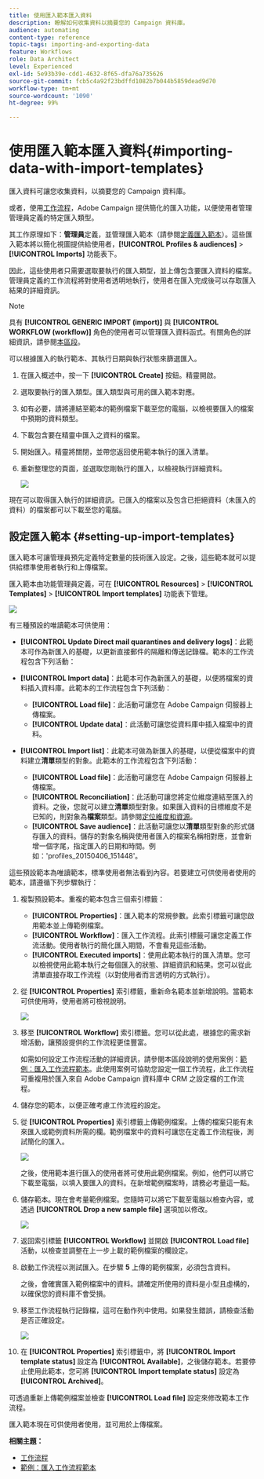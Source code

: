 ```yaml
---
title: 使用匯入範本匯入資料
description: 瞭解如何收集資料以摘要您的 Campaign 資料庫。
audience: automating
content-type: reference
topic-tags: importing-and-exporting-data
feature: Workflows
role: Data Architect
level: Experienced
exl-id: 5e93b39e-cdd1-4632-8f65-dfa76a735626
source-git-commit: fcb5c4a92f23bdffd1082b7b044b5859dead9d70
workflow-type: tm+mt
source-wordcount: '1090'
ht-degree: 99%

---
```


# 使用匯入範本匯入資料{#importing-data-with-import-templates}

匯入資料可讓您收集資料，以摘要您的 Campaign 資料庫。

或者，使用[工作流程](../../automating/using/get-started-workflows.md)，Adobe Campaign 提供簡化的匯入功能，以便使用者管理管理員定義的特定匯入類型。

其工作原理如下：**管理員**&#x200B;定義，並管理匯入範本（請參閱[定義匯入範本](../../automating/using/importing-data-with-import-templates.md#setting-up-import-templates)）。這些匯入範本將以簡化視圖提供給使用者，**[!UICONTROL Profiles & audiences]** > **[!UICONTROL Imports]** 功能表下。

因此，這些使用者只需要選取要執行的匯入類型，並上傳包含要匯入資料的檔案。管理員定義的工作流程將對使用者透明地執行，使用者在匯入完成後可以存取匯入結果的詳細資訊。

>[!NOTE]
>
>具有 **[!UICONTROL GENERIC IMPORT (import)]** 與 **[!UICONTROL WORKFLOW (workflow)]** 角色的使用者可以管理匯入資料函式。有關角色的詳細資訊，請參閱[本區段](../../administration/using/list-of-roles.md)。

可以根據匯入的執行範本、其執行日期與執行狀態來篩選匯入。

1. 在匯入概述中，按一下 **[!UICONTROL Create]** 按鈕。精靈開啟。
1. 選取要執行的匯入類型。匯入類型與可用的匯入範本對應。
1. 如有必要，請將連結至範本的範例檔案下載至您的電腦，以檢視要匯入的檔案中預期的資料類型。
1. 下載包含要在精靈中匯入之資料的檔案。
1. 開始匯入。精靈將關閉，並帶您返回使用範本執行的匯入清單。
1. 重新整理您的頁面，並選取您剛執行的匯入，以檢視執行詳細資料。

   ![](assets/simplified_import1.png)

現在可以取得匯入執行的詳細資訊。已匯入的檔案以及包含已拒絕資料（未匯入的資料）的檔案都可以下載至您的電腦。

## 設定匯入範本 {#setting-up-import-templates}

匯入範本可讓管理員預先定義特定數量的技術匯入設定。之後，這些範本就可以提供給標準使用者執行和上傳檔案。

匯入範本由功能管理員定義，可在 **[!UICONTROL Resources]** > **[!UICONTROL Templates]** > **[!UICONTROL Import templates]** 功能表下管理。

![](assets/import_template_list.png)

有三種預設的唯讀範本可供使用：

* **[!UICONTROL Update Direct mail quarantines and delivery logs]**：此範本可作為新匯入的基礎，以更新直接郵件的隔離和傳送記錄檔。範本的工作流程包含下列活動：
* **[!UICONTROL Import data]**：此範本可作為新匯入的基礎，以便將檔案的資料插入資料庫。此範本的工作流程包含下列活動：

   * **[!UICONTROL Load file]**：此活動可讓您在 Adobe Campaign 伺服器上傳檔案。
   * **[!UICONTROL Update data]**：此活動可讓您從資料庫中插入檔案中的資料。

* **[!UICONTROL Import list]**：此範本可做為新匯入的基礎，以便從檔案中的資料建立&#x200B;**清單**&#x200B;類型的對象。此範本的工作流程包含下列活動：

   * **[!UICONTROL Load file]**：此活動可讓您在 Adobe Campaign 伺服器上傳檔案。
   * **[!UICONTROL Reconciliation]**：此活動可讓您將定位維度連結至匯入的資料。之後，您就可以建立&#x200B;**清單**&#x200B;類型對象。如果匯入資料的目標維度不是已知的，則對象為&#x200B;**檔案**&#x200B;類型。請參閱[定位維度和資源](../../automating/using/query.md#targeting-dimensions-and-resources)。
   * **[!UICONTROL Save audience]**：此活動可讓您以&#x200B;**清單**&#x200B;類型對象的形式儲存匯入的資料。儲存的對象名稱與使用者匯入的檔案名稱相對應，並會新增一個字尾，指定匯入的日期和時間。例如：&#39;profiles_20150406_151448&#39;。

這些預設範本為唯讀範本，標準使用者無法看到內容。若要建立可供使用者使用的範本，請遵循下列步驟執行：

1. 複製預設範本。重複的範本包含三個索引標籤：

   * **[!UICONTROL Properties]**：匯入範本的常規參數。此索引標籤可讓您啟用範本並上傳範例檔案。
   * **[!UICONTROL Workflow]**：匯入工作流程。此索引標籤可讓您定義工作流活動。使用者執行的簡化匯入期間，不會看見這些活動。
   * **[!UICONTROL Executed imports]**：使用此範本執行的匯入清單。您可以檢視使用此範本執行之每個匯入的狀態、詳細資訊和結果。您可以從此清單直接存取工作流程（以對使用者而言透明的方式執行）。

1. 從 **[!UICONTROL Properties]** 索引標籤，重新命名範本並新增說明。當範本可供使用時，使用者將可檢視說明。

   ![](assets/simplified_import_model1.png)

1. 移至 **[!UICONTROL Workflow]** 索引標籤。您可以從此處，根據您的需求新增活動，讓預設提供的工作流程更佳豐富。

   如需如何設定工作流程活動的詳細資訊，請參閱本區段說明的使用案例：[範例：匯入工作流程範本](../../automating/using/creating-import-workflow-templates.md)。此使用案例可協助您設定一個工作流程，此工作流程可重複用於匯入來自 Adobe Campaign 資料庫中 CRM 之設定檔的工作流程。

1. 儲存您的範本，以便正確考慮工作流程的設定。
1. 從 **[!UICONTROL Properties]** 索引標籤上傳範例檔案。上傳的檔案只能有未來匯入或範例資料所需的欄。範例檔案中的資料可讓您在定義工作流程後，測試簡化的匯入。

   ![](assets/import_template_sample.png)

   之後，使用範本進行匯入的使用者將可使用此範例檔案。例如，他們可以將它下載至電腦，以填入要匯入的資料。在新增範例檔案時，請務必考量這一點。

1. 儲存範本。現在會考量範例檔案。您隨時可以將它下載至電腦以檢查內容，或透過 **[!UICONTROL Drop a new sample file]** 選項加以修改。

   ![](assets/simplified_import_model2.png)

1. 返回索引標籤 **[!UICONTROL Workflow]** 並開啟 **[!UICONTROL Load file]** 活動，以檢查並調整在上一步上載的範例檔案的欄設定。
1. 啟動工作流程以測試匯入。在步驟 **5** 上傳的範例檔案，必須包含資料。

   之後，會確實匯入範例檔案中的資料。請確定所使用的資料是小型且虛構的，以確保您的資料庫不會受損。

1. 移至工作流程執行記錄檔，這可在動作列中使用。如果發生錯誤，請檢查活動是否正確設定。

   ![](assets/simplified_import_model3.png)

1. 在 **[!UICONTROL Properties]** 索引標籤中，將 **[!UICONTROL Import template status]** 設定為 **[!UICONTROL Available]**，之後儲存範本。若要停止使用此範本，您可將 **[!UICONTROL Import template status]** 設定為 **[!UICONTROL Archived]**。

可透過重新上傳範例檔案並檢查 **[!UICONTROL Load file]** 設定來修改範本工作流程。

匯入範本現在可供使用者使用，並可用於上傳檔案。

**相關主題：**

* [工作流程](../../automating/using/get-started-workflows.md)
* [範例：匯入工作流程範本](../../automating/using/creating-import-workflow-templates.md)
